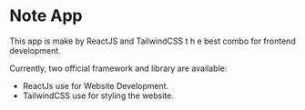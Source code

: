 # Note App

This app is make by ReactJS and TailwindCSS t h e best combo for frontend development.

Currently, two official framework and library are available:

- ReactJs use for Website Development.
- TailwindCSS use for styling the website.
